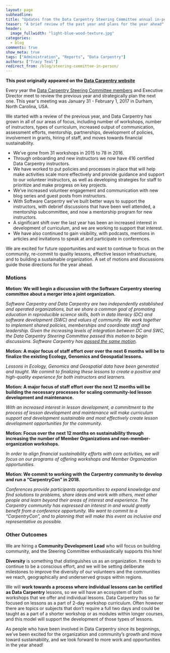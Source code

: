 ```yaml
---
layout: page
subheadline:
title: "Updates from the Data Carpentry Steering Committee annual in-person meeting"
teaser: "A brief review of the past year and plans for the year ahead"
header:
  image_fullwidth: "light-blue-wood-texture.jpg"
categories:
  - blog
comments: true
show_meta: true
tags: ["Administration", "Reports", "Data Carpentry"]
authors: ["Tracy Teal"]
redirect_from: /blog/steering-committee-in-person/
--- 
```


**This post originally appeared on the [Data Carpentry website](https://datacarpentry.org)**

Every year the [Data Carpentry Steering Committee members](http://www.datacarpentry.org/people/) and Executive Director meet to review the previous year and strategically plan the next one. This year's meeting was January 31 - February 1, 2017 in Durham, North Carolina, USA.

We started with a review of the previous year, and Data Carpentry has grown in all of our areas of focus, including number of workshops, number of instructors, types of curriculum, increased output of communication, assessment efforts, mentorship, partnerships, development of policies, involvement in grants, hiring of staff, and moves towards financial sustainability.

- We’ve gone from 31 workshops in 2015 to 78 in 2016.
- Through onboarding and new instructors we now have 416 certified Data Carpentry instructors.
- We have worked to put policies and processes in place that will help make activities scale more effectively and provide guidance and support to our volunteer instructors, as well as developing strategies for staff to prioritize and make progress on key projects.
- We’ve increased volunteer engagement and communication with new blog series and guest posts from instructors.
- With Software Carpentry we’ve built better ways to support the instructors, with debrief discussions that have been well attended, a mentorship subcommittee, and now a mentorship program for new instructors.
- A significant shift over the last year has been an increased interest in development of curriculum, and we are working to support that interest.
- We have also continued to gain visibility, with podcasts, mentions in articles and invitations to speak at and participate in conferences.

We are excited for future opportunities and want to continue to focus on the community, re-commit to quality lessons, effective lesson infrastructure, and to building a sustainable organization. A set of motions and discussions guide those directions for the year ahead.

### Motions

**Motion: We will begin a discussion with the Software Carpentry steering committee
about a merger into a joint organization.**

*Software Carpentry and Data Carpentry are two independently established and operated organizations, but we share a common goal of promoting education in reproducible science skills, both in data literacy (DC) and software development (SWC) and values of community. We work together to implement shared policies, memberships and coordinate staff and leadership. Given the increasing levels of integration between DC and SWC, the Data Carpentry Steering Committee passed this motion to begin discussions. Software Carpentry has [passed the same motion](https://software-carpentry.org/blog/2017/02/merger-discussion.html).*

**Motion: A major focus of staff effort over over the next 6 months will be to finalize the
existing Ecology, Genomics and Geospatial lessons.**

*Lessons in Ecology, Genomics and Geospatial data have been generated and taught. We commit to finalizing these lessons to create a positive and high-quality experience for both instructors and learners.*

**Motion: A major focus of staff effort over the next 12 months will be building the
necessary processes for scaling community-led lesson development and maintenance.**

*With an increased interest in lesson development, a commitment to the process of lesson development and maintenance will make curriculum support and development sustainable and most effectively create lesson development opportunities for the community.*

**Motion: Focus over the next 12 months on sustainability through increasing the number of Member Organizations and non-member-organization workshops.**

*In order to align financial sustainability efforts with core activities, we will focus on our programs of offering workshops and Member Organization opportunities.*

**Motion: We commit to working with the Carpentry community to develop and run a
“CarpentryCon” in 2018.**

*Conferences provide participants opportunities to expand knowledge and find solutions to problems, share ideas and work with others, meet other people and learn beyond their areas of interest and experience.  The Carpentry community has expressed an interest in and would greatly benefit from a conference opportunity. We want to commit to a “CarpentryCon”, and to planning that will make this event as inclusive and representative as possible.*



### Other Outcomes

We are hiring a **Community Development Lead** who will focus on building community, and the Steering Committee enthusiastically supports this hire!

**Diversity** is something that distinguishes us as an organization. It needs to continue to be a conscious effort, and we will be setting deliberate milestones to improve the diversity of our volunteers and the communities we reach, geographically and underserved groups within regions.

We will **work towards a process where individual lessons can be certified as Data Carpentry** lessons, so we will have an ecosystem of both workshops that we offer and individual lessons. Data Carpentry has so far focused on lessons as a part of 2-day workshop curriculum. Often however there are topics or subjects that don’t require a full two days and could be taught as a part of a shorter workshop or as modules within longer courses, and this model will support the development of those types of lessons.

As people who have been involved in Data Carpentry since its beginnings, we’ve been excited for the organization and community’s growth and move toward sustainability, and we look forward to more work and opportunities in the year ahead!
